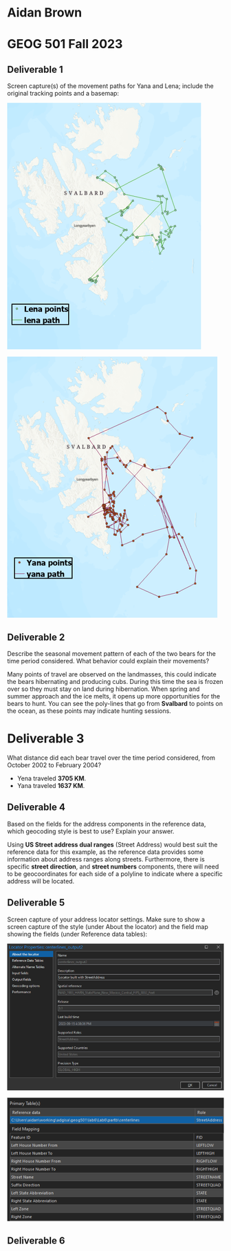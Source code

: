 
# Aidan Brown
# GEOG 501 Fall 2023

## Deliverable 1

Screen capture(s) of the movement paths for Yana and Lena; include the original tracking points
and a basemap:


![Pasted image 20230915165349.png](../../attachments/Pasted%20image%2020230915165349.png)

![Pasted image 20230915165307.png](../../attachments/Pasted%20image%2020230915165307.png)

## Deliverable 2

Describe the seasonal movement pattern of each of the two bears for the time period
considered. What behavior could explain their movements? 

Many points of travel are observed on the landmasses, this could indicate the bears hibernating and producing cubs. During this time the sea is frozen over so they must stay on land during hibernation. When spring and summer approach and the ice melts, it opens up more opportunities for the bears to hunt. You can see the poly-lines that go from **Svalbard** to points on the ocean, as these points may indicate hunting sessions.

# Deliverable 3

What distance did each bear travel over the time period considered, from October 2002 to
February 2004?

- Yena traveled **3705 KM**.
- Yana traveled **1637 KM**.

## Deliverable 4

Based on the fields for the address components in the reference data, which geocoding style is
best to use? Explain your answer.

Using **US Street address dual ranges** (Street Address) would best suit the reference data for this example, as the reference data provides some information about address ranges along streets. Furthermore, there is specific **street direction**, and **street numbers** components, there will need to be geocoordinates for each side of a polyline to indicate where a specific address will be located.   


## Deliverable 5

Screen capture of your address locator settings. Make sure to show a screen capture of the
style (under About the locator) and the field map showing the fields (under Reference data tables):

![Pasted image 20230915164031.png](../../attachments/Pasted%20image%2020230915164031.png)

![Pasted image 20230915164636.png](../../attachments/Pasted%20image%2020230915164636.png)

## Deliverable 6










